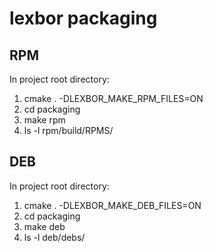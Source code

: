 # lexbor packaging

## RPM

In project root directory:
1. cmake . -DLEXBOR_MAKE_RPM_FILES=ON
2. cd packaging
3. make rpm
4. ls -l rpm/build/RPMS/

## DEB

In project root directory:
1. cmake . -DLEXBOR_MAKE_DEB_FILES=ON
2. cd packaging
3. make deb
4. ls -l deb/debs/
